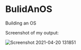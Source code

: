 # BulidAnOS
Building an OS


Screenshot of my output:

![Screenshot 2021-04-20 131851](https://user-images.githubusercontent.com/57444610/115379391-ecab4a80-a1ea-11eb-891c-ce2b3aa96f98.png)
